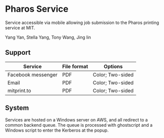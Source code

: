 # Pharos Service

Service accessible via mobile allowing job submission to the Pharos printing service at MIT.

Yang Yan, Stella Yang, Tony Wang, Jing lin

## Support

Service|File format|Options
|-|-|-|
Facebook messenger|PDF|Color; Two-sided
Email|PDF|Color; Two-sided
mitprint.to|PDF|Color; Two-sided

## System

Services are hosted on a Windows server on AWS, and all redirect to a common backend queue. The queue is processed with ghostscript and a Windows script to enter the Kerberos at the popup.

